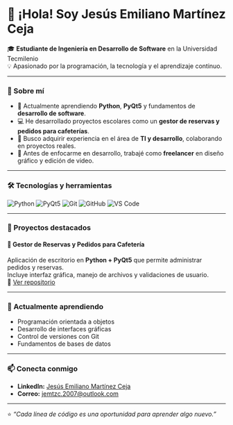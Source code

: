 # 👋 ¡Hola! Soy Jesús Emiliano Martínez Ceja

🎓 **Estudiante de Ingeniería en Desarrollo de Software** en la Universidad Tecmilenio  
💡 Apasionado por la programación, la tecnología y el aprendizaje continuo.  

---

### 🚀 Sobre mí
- 🧠 Actualmente aprendiendo **Python**, **PyQt5** y fundamentos de **desarrollo de software**.  
- 💻 He desarrollado proyectos escolares como un **gestor de reservas y pedidos para cafeterías**.  
- 🎯 Busco adquirir experiencia en el área de **TI y desarrollo**, colaborando en proyectos reales.  
- 🎨 Antes de enfocarme en desarrollo, trabajé como **freelancer** en diseño gráfico y edición de video.  

---

### 🛠️ Tecnologías y herramientas
![Python](https://img.shields.io/badge/Python-3776AB?style=for-the-badge&logo=python&logoColor=white)
![PyQt5](https://img.shields.io/badge/PyQt5-41CD52?style=for-the-badge&logo=qt&logoColor=white)
![Git](https://img.shields.io/badge/Git-F05032?style=for-the-badge&logo=git&logoColor=white)
![GitHub](https://img.shields.io/badge/GitHub-181717?style=for-the-badge&logo=github&logoColor=white)
![VS Code](https://img.shields.io/badge/VS%20Code-0078D4?style=for-the-badge&logo=visual-studio-code&logoColor=white)

---

### 📂 Proyectos destacados

#### 🧾 Gestor de Reservas y Pedidos para Cafetería
Aplicación de escritorio en **Python + PyQt5** que permite administrar pedidos y reservas.  
Incluye interfaz gráfica, manejo de archivos y validaciones de usuario.  
🔗 [Ver repositorio](https://github.com/EmilianoMtzC/coffee-manager-app)

---

### 🌱 Actualmente aprendiendo
- Programación orientada a objetos  
- Desarrollo de interfaces gráficas  
- Control de versiones con Git  
- Fundamentos de bases de datos  

---

### 📫 Conecta conmigo
- **LinkedIn:** [Jesús Emiliano Martínez Ceja](https://linkedin.com/in/tuusuario)
- **Correo:** jemtzc.2007@outlook.com

---

⭐ _“Cada línea de código es una oportunidad para aprender algo nuevo.”_
